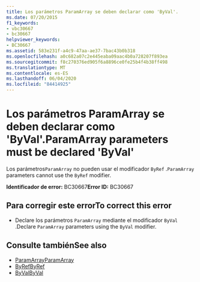 ```yaml
---
title: Los parámetros ParamArray se deben declarar como 'ByVal'.
ms.date: 07/20/2015
f1_keywords:
- vbc30667
- bc30667
helpviewer_keywords:
- BC30667
ms.assetid: 583e231f-a4c9-47aa-ae37-7bac43b0b318
ms.openlocfilehash: a0c682a07c2e445eaba09aac4b0a728207f893ea
ms.sourcegitcommit: f8c270376ed905f6a8896ce0fe25b4f4b38ff498
ms.translationtype: MT
ms.contentlocale: es-ES
ms.lasthandoff: 06/04/2020
ms.locfileid: "84414925"
---
```

# <a name="paramarray-parameters-must-be-declared-byval"></a><span data-ttu-id="4144e-102">Los parámetros ParamArray se deben declarar como 'ByVal'.</span><span class="sxs-lookup"><span data-stu-id="4144e-102">ParamArray parameters must be declared 'ByVal'</span></span>
<span data-ttu-id="4144e-103">Los parámetros`ParamArray` no pueden usar el modificador `ByRef` .</span><span class="sxs-lookup"><span data-stu-id="4144e-103">`ParamArray` parameters cannot use the `ByRef` modifier.</span></span>  
  
 <span data-ttu-id="4144e-104">**Identificador de error:** BC30667</span><span class="sxs-lookup"><span data-stu-id="4144e-104">**Error ID:** BC30667</span></span>  
  
## <a name="to-correct-this-error"></a><span data-ttu-id="4144e-105">Para corregir este error</span><span class="sxs-lookup"><span data-stu-id="4144e-105">To correct this error</span></span>  
  
- <span data-ttu-id="4144e-106">Declare los parámetros `ParamArray` mediante el modificador `ByVal` .</span><span class="sxs-lookup"><span data-stu-id="4144e-106">Declare `ParamArray` parameters using the `ByVal` modifier.</span></span>  
  
## <a name="see-also"></a><span data-ttu-id="4144e-107">Consulte también</span><span class="sxs-lookup"><span data-stu-id="4144e-107">See also</span></span>

- [<span data-ttu-id="4144e-108">ParamArray</span><span class="sxs-lookup"><span data-stu-id="4144e-108">ParamArray</span></span>](../language-reference/modifiers/paramarray.md)
- [<span data-ttu-id="4144e-109">ByRef</span><span class="sxs-lookup"><span data-stu-id="4144e-109">ByRef</span></span>](../language-reference/modifiers/byref.md)
- [<span data-ttu-id="4144e-110">ByVal</span><span class="sxs-lookup"><span data-stu-id="4144e-110">ByVal</span></span>](../language-reference/modifiers/byval.md)
